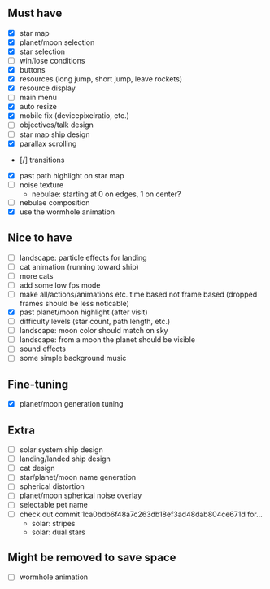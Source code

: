 ## Must have
- [x] star map
- [x] planet/moon selection
- [x] star selection
- [ ] win/lose conditions
- [x] buttons
- [x] resources (long jump, short jump, leave rockets)
- [x] resource display
- [ ] main menu
- [x] auto resize
- [x] mobile fix (devicepixelratio, etc.)
- [ ] objectives/talk design
- [ ] star map ship design
- [x] parallax scrolling
- [/] transitions
- [x] past path highlight on star map
- [ ] noise texture
  - nebulae: starting at 0 on edges, 1 on center?
- [ ] nebulae composition
- [x] use the wormhole animation

## Nice to have
- [ ] landscape: particle effects for landing
- [ ] cat animation (running toward ship)
- [ ] more cats
- [ ] add some low fps mode
- [ ] make all/actions/animations etc. time based not frame based (dropped frames should be less noticable)
- [x] past planet/moon highlight (after visit)
- [ ] difficulty levels (star count, path length, etc.)
- [ ] landscape: moon color should match on sky
- [ ] landscape: from a moon the planet should be visible
- [ ] sound effects
- [ ] some simple background music

## Fine-tuning
- [x] planet/moon generation tuning

## Extra
- [ ] solar system ship design
- [ ] landing/landed ship design
- [ ] cat design
- [ ] star/planet/moon name generation
- [ ] spherical distortion
- [ ] planet/moon spherical noise overlay
- [ ] selectable pet name
- [ ] check out commit 1ca0bdb6f48a7c263db18ef3ad48dab804ce671d for...
  - solar: stripes
  - solar: dual stars

## Might be removed to save space
- [ ] wormhole animation
